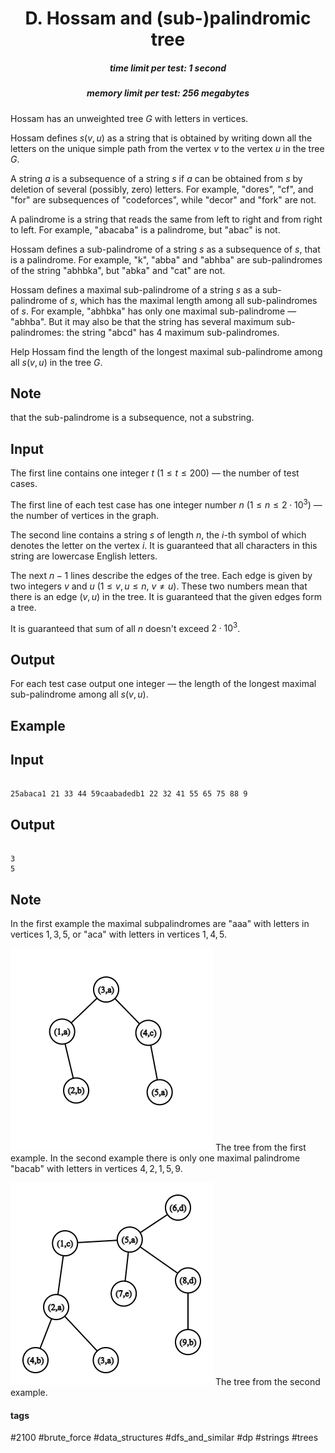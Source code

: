 <h1 style='text-align: center;'> D. Hossam and (sub-)palindromic tree</h1>

<h5 style='text-align: center;'>time limit per test: 1 second</h5>
<h5 style='text-align: center;'>memory limit per test: 256 megabytes</h5>

Hossam has an unweighted tree $G$ with letters in vertices.

Hossam defines $s(v, \, u)$ as a string that is obtained by writing down all the letters on the unique simple path from the vertex $v$ to the vertex $u$ in the tree $G$.

A string $a$ is a subsequence of a string $s$ if $a$ can be obtained from $s$ by deletion of several (possibly, zero) letters. For example, "dores", "cf", and "for" are subsequences of "codeforces", while "decor" and "fork" are not.

A palindrome is a string that reads the same from left to right and from right to left. For example, "abacaba" is a palindrome, but "abac" is not.

Hossam defines a sub-palindrome of a string $s$ as a subsequence of $s$, that is a palindrome. For example, "k", "abba" and "abhba" are sub-palindromes of the string "abhbka", but "abka" and "cat" are not.

Hossam defines a maximal sub-palindrome of a string $s$ as a sub-palindrome of $s$, which has the maximal length among all sub-palindromes of $s$. For example, "abhbka" has only one maximal sub-palindrome — "abhba". But it may also be that the string has several maximum sub-palindromes: the string "abcd" has $4$ maximum sub-palindromes.

Help Hossam find the length of the longest maximal sub-palindrome among all $s(v, \, u)$ in the tree $G$.

## Note

 that the sub-palindrome is a subsequence, not a substring.

## Input

The first line contains one integer $t$ ($1 \le t \le 200$) — the number of test cases.

The first line of each test case has one integer number $n$ ($1 \le n \le 2 \cdot 10^3$) — the number of vertices in the graph.

The second line contains a string $s$ of length $n$, the $i$-th symbol of which denotes the letter on the vertex $i$. It is guaranteed that all characters in this string are lowercase English letters.

The next $n - 1$ lines describe the edges of the tree. Each edge is given by two integers $v$ and $u$ ($1 \le v, \, u \le n$, $v \neq u$). These two numbers mean that there is an edge $(v, \, u)$ in the tree. It is guaranteed that the given edges form a tree.

It is guaranteed that sum of all $n$ doesn't exceed $2 \cdot 10^3$.

## Output

For each test case output one integer — the length of the longest maximal sub-palindrome among all $s(v, \, u)$.

## Example

## Input


```

25abaca1 21 33 44 59caabadedb1 22 32 41 55 65 75 88 9
```
## Output


```

3
5

```
## Note

In the first example the maximal subpalindromes are "aaa" with letters in vertices $1, \, 3, \, 5$, or "aca" with letters in vertices $1, \, 4, \, 5$.

 ![](images/25a1fdd3d2f142644314377d400b1f4594f5daaa.png) The tree from the first example. In the second example there is only one maximal palindrome "bacab" with letters in vertices $4, \, 2, \, 1, \, 5, \, 9$.

 ![](images/f9d40a01cd6bea58366b527ca43cb12e12753723.png) The tree from the second example. 

#### tags 

#2100 #brute_force #data_structures #dfs_and_similar #dp #strings #trees 